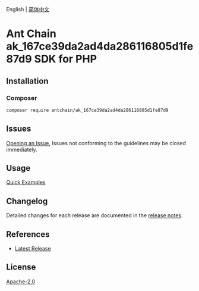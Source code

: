 English | [简体中文](README-CN.md)

# Ant Chain ak_167ce39da2ad4da286116805d1fe87d9 SDK for PHP

## Installation

### Composer

```bash
composer require antchain/ak_167ce39da2ad4da286116805d1fe87d9
```

## Issues

[Opening an Issue](https://github.com/alipay/antchain-openapi-prod-sdk/issues/new), Issues not conforming to the guidelines may be closed immediately.

## Usage

[Quick Examples](https://github.com/alipay/antchain-openapi-prod-sdk/blob/master/docs/0-Examples-EN.md#quick-examples)

## Changelog

Detailed changes for each release are documented in the [release notes](./ChangeLog.txt).

## References

* [Latest Release](https://github.com/antchain-openapi-sdk-php)

## License

[Apache-2.0](http://www.apache.org/licenses/LICENSE-2.0)
